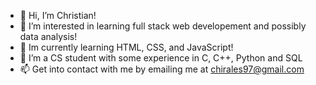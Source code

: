 - 👋 Hi, I’m Christian!
- 👀 I’m interested in learning full stack web developement and possibly data analysis!
- 📔 Im currently learning HTML, CSS, and JavaScript!
- 🌱 I’m a CS student with some experience in C, C++, Python and SQL
- 📫 Get into contact with me by emailing me at chirales97@gmail.com

<!---
Big-Mande/Big-Mande is a ✨ special ✨ repository because its `README.md` (this file) appears on your GitHub profile.
You can click the Preview link to take a look at your changes.
--->
